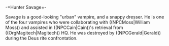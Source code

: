 -=Hunter Savage=-

Savage is a good-looking &quot;urban&quot; vampire, and a snappy dresser. He is one of the four vampires who were collaborating with ((NPCMoss|William Moss)) and assisted in ((NPCCain|Cain))'s retrieval from ((OrgMagitech|Magitech)) HQ. He was destroyed by ((NPCGerald|Gerald)) during the Deus rite confrontation.
